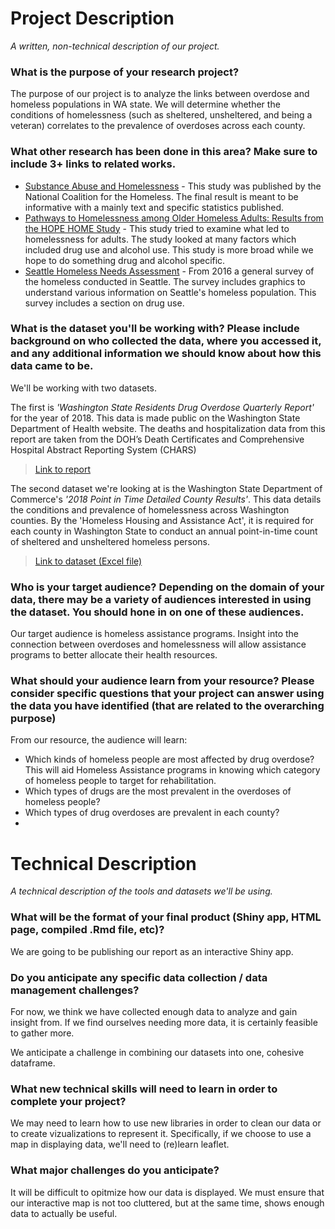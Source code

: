 # Project Description
_A written, non-technical description of our project._

### What is the purpose of your research project?
The purpose of our project is to analyze the links between overdose and homeless populations in WA state. We will determine whether the conditions of homelessness (such as sheltered, unsheltered, and being a veteran) correlates to the prevalence of overdoses across each county.

### What other research has been done in this area? Make sure to include 3+ links to related works.

+ [Substance Abuse and Homelessness](https://nationalhomeless.org/wp-content/uploads/2017/06/Substance-Abuse-and-Homelessness.pdf) - This study was published by the National Coalition for the Homeless. The final result is meant to be informative with a mainly text and specific statistics published.
+ [Pathways to Homelessness among Older Homeless Adults: Results from the HOPE HOME Study](https://www.ncbi.nlm.nih.gov/pmc/articles/PMC4862628/?fbclid=IwAR1DppB1ZTi8VEMX3GD2BCbHRYsObr8XCudAszwO4_6zhktyfOTxO5H3Ofc#!po=68.3962) - This study tried to examine what led to homelessness for adults. The study looked at many factors which included drug use and alcohol use. This study is more broad while we hope to do something drug and alcohol specific.
+ [Seattle Homeless Needs Assessment](https://www.documentcloud.org/documents/3480319-City-of-Seattle-Homeless-Needs-Assessment-March.html) - From 2016 a general survey of the homeless conducted in Seattle. The survey includes graphics to understand various information on Seattle's homeless population. This survey includes a section on drug use.

### What is the dataset you'll be working with?  Please include background on who collected the data, where you accessed it, and any additional information we should know about how this data came to be.

We'll be working with two datasets.

The first is *'Washington State Residents Drug Overdose Quarterly Report'* for the year of 2018. This data is made public on the Washington State Department of Health website. The deaths and hospitalization data from this report are taken from the DOH’s Death Certificates and Comprehensive Hospital Abstract Reporting System (CHARS)

> [Link to report](https://www.doh.wa.gov/Portals/1/Documents/8300/wa_lhj_quarterly_report_18_1_2_pub.html)

The second dataset we're looking at is the Washington State Department of Commerce's *'2018 Point in Time Detailed County Results'*. This data details the conditions and prevalence of homelessness across Washington counties. By the 'Homeless Housing and Assistance Act', it is required for each county in Washington State to conduct an annual point-in-time count of sheltered and unsheltered homeless persons.

> [Link to dataset (Excel file)](http://www.commerce.wa.gov/wp-content/uploads/2013/01/hau-2018-pit-detailed-county-results.xlsx)

### Who is your target audience?  Depending on the domain of your data, there may be a variety of audiences interested in using the dataset. You should hone in on one of these audiences.

Our target audience is homeless assistance programs. Insight into the connection between overdoses and homelessness will allow assistance programs to better allocate their health resources.

### What should your audience learn from your resource? Please consider specific questions that your project can answer using the data you have identified (that are related to the overarching purpose)

From our resource, the audience will learn:

* Which kinds of homeless people are most affected by drug overdose? This will aid Homeless Assistance programs in knowing which category of homeless people to target for rehabilitation.
* Which types of drugs are the most prevalent in the overdoses of homeless people?
* Which types of drug overdoses are prevalent in each county?
* 

# Technical Description
_A technical description of the tools and datasets we'll be using._

### What will be the format of your final product (Shiny app, HTML page, compiled .Rmd file, etc)?
We are going to be publishing our report as an interactive Shiny app. 

### Do you anticipate any specific data collection / data management challenges?
For now, we think we have collected enough data to analyze and gain insight from. If we find ourselves needing more data, it is certainly feasible to gather more.

We anticipate a challenge in combining our datasets into one, cohesive dataframe.

### What new technical skills will need to learn in order to complete your project?
We may need to learn how to use new libraries in order to clean our data or to create vizualizations to represent it. Specifically, if we choose to use a map in displaying data, we'll need to (re)learn leaflet. 

### What major challenges do you anticipate? 
It will be difficult to opitmize how our data is displayed. We must ensure that our interactive map is not too cluttered, but at the same time, shows enough data to actually be useful.
